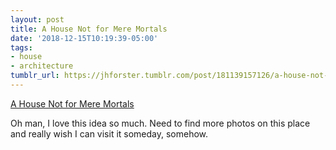 ```yaml
---
layout: post
title: A House Not for Mere Mortals
date: '2018-12-15T10:19:39-05:00'
tags:
- house
- architecture
tumblr_url: https://jhforster.tumblr.com/post/181139157126/a-house-not-for-mere-mortals
---
```

[A House Not for Mere Mortals](https://www.nytimes.com/2008/04/03/garden/03destiny.html)  

Oh man, I love this idea so much. Need to find more photos on this place and really wish I can visit it someday, somehow.

